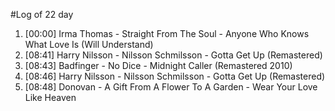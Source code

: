 #Log of 22 day

1. [00:00] Irma Thomas - Straight From The Soul - Anyone Who Knows What Love Is (Will Understand)
1. [08:41] Harry Nilsson - Nilsson Schmilsson - Gotta Get Up (Remastered)
1. [08:43] Badfinger - No Dice - Midnight Caller (Remastered 2010)
1. [08:46] Harry Nilsson - Nilsson Schmilsson - Gotta Get Up (Remastered)
1. [08:48] Donovan - A Gift From A Flower To A Garden - Wear Your Love Like Heaven
